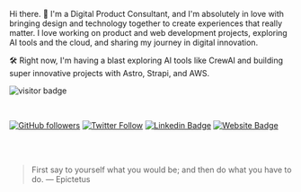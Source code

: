 Hi there. 👋 I'm a Digital Product Consultant, and I'm absolutely in love with bringing design and technology together to create experiences that really matter. I love working on product and web development projects, exploring AI tools and the cloud, and sharing my journey in digital innovation.

🛠️ Right now, I'm having a blast exploring AI tools like CrewAI and building super innovative projects with Astro, Strapi, and AWS.




<p  align="left"><img src="https://visitor-badge.laobi.icu/badge?page_id=gonzaloalfaro" alt="visitor badge"/></p>
<br/>

[![GitHub followers](https://img.shields.io/github/followers/gonzaloalfaro?style=social)](https://www.github.com/gonzaloalfaro)
[![Twitter Follow](https://img.shields.io/twitter/follow/gonzaloalfarof?style=social)](https://www.x.com/gonzaloalfarof)
[![Linkedin Badge](https://img.shields.io/badge/-gonzaloalfaorf-blue?style=flat-square&logo=Linkedin&logoColor=white&link=https://www.linkedin.com/in/gonzaloalfarof/)](https://www.linkedin.com/in/gonzaloalfarof/)
[![Website Badge](https://img.shields.io/badge/-gonzaloalfaro.com-darkgreen?style=flat-square&logo=Safari&logoColor=white&link=http://www.gonzaloalfaro.com)](https://www.gonzaloalfaro.com/)

<br/>
<br/>

> First say to yourself what you would be;
and then do what you have to do.
> — Epictetus


<div align="right">

<br/>  
